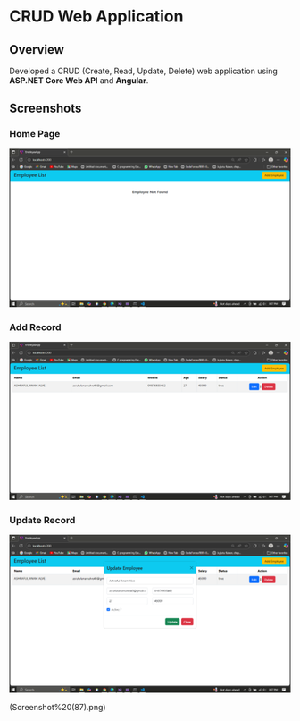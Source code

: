 # CRUD Web Application

## Overview
Developed a CRUD (Create, Read, Update, Delete) web application using **ASP.NET Core Web API** and **Angular**.

## Screenshots

### Home Page
![Home Page](Screenshot%20(84).png)

### Add Record
![Add Record](Screenshot%20(85).png)

### Update Record
![Update Record](Screenshot%20(86).png)


(Screenshot%20(87).png)
